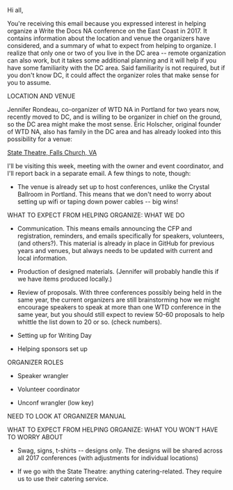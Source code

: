 Hi all,

You're receiving this email because you expressed interest in helping organize a Write the Docs NA conference on the East Coast in 2017. It contains information about the location and venue the organizers have considered, and a summary of what to expect from helping to organize. I realize that only one or two of you live in the DC area -- remote organization can also work, but it takes some additional planning and it will help if you have some familiarity with the DC area. Said familiarity is not required, but if you don't know DC, it could affect the organizer roles that make sense for you to assume.

LOCATION AND VENUE

Jennifer Rondeau, co-organizer of WTD NA in Portland for two years now, recently moved to DC, and is willing to be organizer in chief on the ground, so the DC area might make the most sense. Eric Holscher, original founder of WTD NA, also has family in the DC area and has already looked into this possibility for a venue:

[State Theatre, Falls Church, VA](http://www.thestatetheatre.com/index.xml)

I'll be visiting this week, meeting with the owner and event coordinator, and I'll report back in a separate email. A few things to note, though:

* The venue is already set up to host conferences, unlike the Crystal Ballroom in Portland. This means that we don't need to worry about setting up wifi or taping down power cables -- big wins!

WHAT TO EXPECT FROM HELPING ORGANIZE: WHAT WE DO

* Communication. This means emails announcing the CFP and registration, reminders, and emails specifically for speakers, volunteers, (and others?). This material is already in place in GitHub for previous years and venues, but always needs to be updated with current and local information.

* Production of designed materials. (Jennifer will probably handle this if we have items produced locally.)

* Review of proposals. With three conferences possibly being held in the same year, the current organizers are still brainstorming how we might encourage speakers to speak at more than one WTD conference in the same year, but you should still expect to review 50-60 proposals to help whittle the list down to 20 or so. (check numbers).

* Setting up for Writing Day

* Helping sponsors set up

ORGANIZER ROLES

* Speaker wrangler

* Volunteer coordinator

* Unconf wrangler (low key)

NEED TO LOOK AT ORGANIZER MANUAL

WHAT TO EXPECT FROM HELPING ORGANIZE: WHAT YOU WON'T HAVE TO WORRY ABOUT

* Swag, signs, t-shirts -- designs only. The designs will be shared across all 2017 conferences (with adjustments for individual locations)

* If we go with the State Theatre: anything catering-related. They require us to use their catering service.





